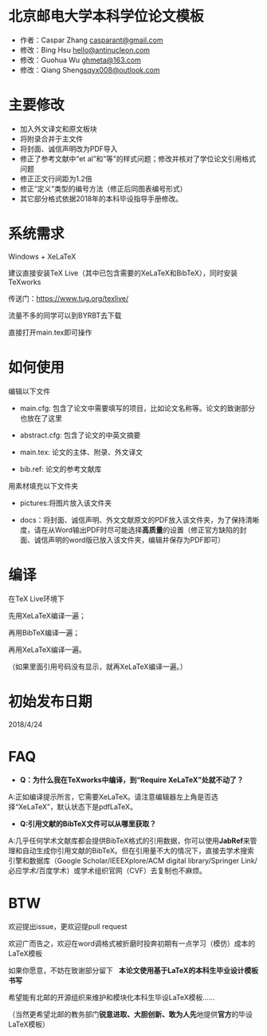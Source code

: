 ﻿# 北京邮电大学本科学位论文模板
* 作者：Caspar Zhang <casparant@gmail.com>
* 修改：Bing Hsu <hello@antinucleon.com>
* 修改：Guohua Wu <ghmeta@163.com>
* 修改：Qiang Sheng<sqyx008@outlook.com>

# 主要修改
- 加入外文译文和原文板块
- 将附录合并于主文件
- 将封面、诚信声明改为PDF导入
- 修正了参考文献中“et al”和“等”的样式问题；修改并核对了学位论文引用格式问题
- 修正正文行间距为1.2倍
- 修正“定义”类型的编号方法（修正后同图表编号形式）
- 其它部分格式依据2018年的本科毕设指导手册修改。

# 系统需求
Windows + XeLaTeX

建议直接安装TeX Live（其中已包含需要的XeLaTeX和BibTeX），同时安装TeXworks

传送门：https://www.tug.org/texlive/

流量不多的同学可以到BYRBT去下载

直接打开main.tex即可操作

# 如何使用
编辑以下文件

- main.cfg: 包含了论文中需要填写的项目，比如论文名称等。论文的致谢部分也放在了这里

- abstract.cfg: 包含了论文的中英文摘要

- main.tex: 论文的主体、附录、外文译文

- bib.ref: 论文的参考文献库

用素材填充以下文件夹

- pictures:将图片放入该文件夹

- docs：将封面、诚信声明、外文文献原文的PDF放入该文件夹，为了保持清晰度，请在从Word输出PDF时尽可能选择**高质量**的设置（修正官方缺陷的封面、诚信声明的word版已放入该文件夹，编辑并保存为PDF即可）

# 编译

在TeX Live环境下

先用XeLaTeX编译一遍；

再用BibTeX编译一遍；

再用XeLaTeX编译一遍。

（如果里面引用号码没有显示，就再XeLaTeX编译一遍。）

# 初始发布日期
2018/4/24

# FAQ
- **Q：为什么我在TeXworks中编译，到“Require XeLaTeX”处就不动了？**

 A:正如编译提示所言，它需要XeLaTeX。请注意编辑器左上角是否选择“XeLaTeX”，默认状态下是pdfLaTeX。
 
- **Q:引用文献的BibTeX文件可以从哪里获取？**

 A:几乎任何学术文献库都会提供BibTeX格式的引用数据，你可以使用**JabRef**来管理和自动生成你引用文献的BibTeX。但在引用量不大的情况下，直接去学术搜索引擎和数据库（Google Scholar/IEEEXplore/ACM digital library/Springer Link/必应学术/百度学术）或学术组织官网（CVF）去复制也不麻烦。

# BTW
欢迎提出issue，更欢迎提pull request

欢迎广而告之，欢迎在word调格式被折磨时投奔初期有一点学习（模仿）成本的LaTeX模板

如果你愿意，不妨在致谢部分留下   **本论文使用基于LaTeX的本科生毕业设计模板书写** 

希望能有北邮的开源组织来维护和模块化本科生毕设LaTeX模板……

（当然更希望北邮的教务部门**锐意进取、大胆创新、敢为人先**地提供**官方**的毕设LaTeX模板）
